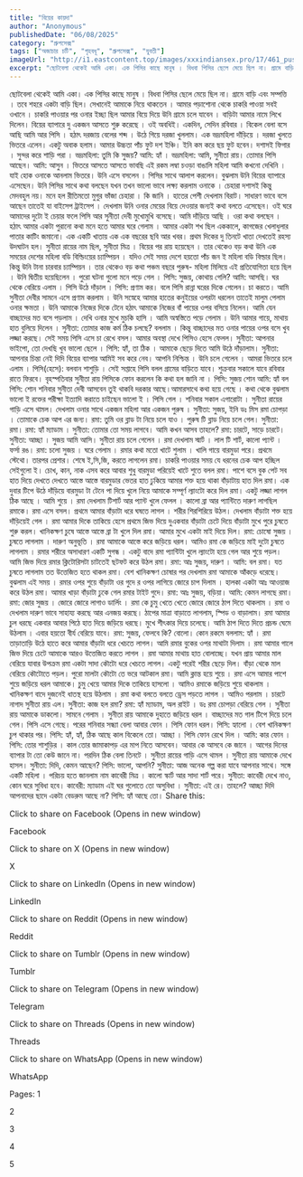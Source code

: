 ```yaml
---
title: "বিয়ের কায়দা"
author: "Anonymous"
publishedDate: "06/08/2025"
category: "গ্রুপসেক্স"
tags: ["অজাচার চটি", "গৃহবধূ", "গ্রুপসেক্স", "যুবতী"]
imageUrl: "http://i1.eastcontent.top/images/xxxindiansex.pro/17/461_pussy.jpg"
excerpt: "ছোটবেলা থেকেই আমি একা। এক পিসির কাছে মানুষ । বিধবা পিসির ছেলে মেয়ে ছিল না। গ্রামে বাড়ি এবং সম্পত্তি । তবে শহরে একটা বাড়ি ছিল। সেখানেই আমাকে নিয়ে থাকতেন । আমার পড়াশোনা থেকে চাকরি পাওয়া সবই ওখানে..."
---
```


ছোটবেলা থেকেই আমি একা। এক পিসির কাছে মানুষ । বিধবা পিসির ছেলে মেয়ে ছিল না। গ্রামে বাড়ি এবং সম্পত্তি । তবে শহরে একটা বাড়ি ছিল। সেখানেই আমাকে নিয়ে থাকতেন । আমার পড়াশোনা থেকে চাকরি পাওয়া সবই ওখানে । চাকরি পাওয়ার পর ওনার ইচ্ছা ছিল আমার বিয়ে দিয়ে উনি গ্রামে চলে যাবেন । বাড়িটা আমার নামে লিখে দিলেন।
বিয়ের ব্যাপারে দু একজন আসতে শুরু করেছে । ওই অবধিই।
একদিন, সেদিন রবিবার । বিকেল বেলা বসে আছি আমি আর পিসি । হঠাৎ দরজায় বেলের শব্দ । উঠে গিয়ে দরজা খুললাম।
এক ভদ্রমহিলা দাঁড়িয়ে । দরজা খুলতে ভিতরে এলেন। একটু অবাক হলাম। আমার উচ্চতা পাঁচ ফুট দশ ইঞ্চি। ইনি কম করে ছয় ফুট হবেন। দশাসই ফিগার । সুন্দর করে শাড়ি পরা ।
ভদ্রমহিলা: তুমি কি সুজয়?
আমি: হ্যাঁ ।
ভদ্রমহিলা: আমি, সুনীতা রায়। তোমার পিসি আছেন।
আমি: আসুন ।
ভিতরে আসতে আসতে ভাবছি এই রকম লম্বা চওড়া বাঙালি মহিলা আমি কখনো দেখিনি ।
যাই হোক ওনাকে আনলাম ভিতরে। উনি এসে বসলেন । পিসির সাথে আলাপ করলেন। বুঝলাম উনি বিয়ের ব্যাপারে এসেছেন।
উনি পিসির সাথে কথা বলছেন যখন তখন ভালো ভাবে লক্ষ্য করলাম ওনাকে ।
চেহারা দশাসই কিন্তু মেদবহুল নয়। মনে হল রীতিমতো মুগুর ভাঁজা চেহারা । কি জানি । হাতের পেশী দেখলাম বিরাট। সাধারণ ভাবে বসে আছেন তাতেই যা বাইসেপ ট্রাইসেপ ।
দেখলাম উনি ওনার মেয়ের বিয়ে দেওয়ার জন্যই কথা বলতে এসেছেন।
ওই ঘরে আমাদের দুটো ই চেয়ার ফলে পিসি আর সুনীতা দেবী মুখোমুখি বসেছে। আমি দাঁড়িয়ে আছি । ওরা কথা বলছেন । হঠাৎ আমার একটা পুরানো কথা মনে হতে আমার ঘরে গেলাম । আমার একটা শখ ছিল এককালে, কাগজের খেলাধুলার পাতার কাটিং জমানো।
এক একটি খাতায় এক এক বছরের ছবি আর খবর। প্রথম দিকের দু তিনটে খাতা দেখতেই রহস্য উদঘাটন হল।
সুনীতা রায়ের নাম ছিল, সুনীতা মিত্র । বিয়ের পর রায় হয়েছেন । তার থেকেও বড় কথা উনি এক সময়ের দেশের মহিলা বডি বিল্ডিংয়ের চ্যাম্পিয়ন । যদিও সেই সময় দেশে হয়তো পাঁচ জন ই মহিলা বডি বিল্ডার ছিল। কিন্তু উনি টানা চারবার চ্যাম্পিয়ন । তার থেকেও বড় কথা পঞ্চম বছরে পুরুষ- মহিলা মিলিয়ে এই প্রতিযোগিতা হয়ে ছিল । উনি দ্বিতীয় হয়েছিলেন ।
পুরো ঘটনা গুলো মনে পড়ে গেল ।
পিসি: সুজয়, কোথায় গেলি?
আমি: আসছি।
ঘর থেকে বেরিয়ে এলাম । পিসি উঠে দাঁড়াল ।
পিসি: প্রণাম কর।
বলে পিসি রান্না ঘরের দিকে গেলেন। চা করতে। আমি সুনীতা দেবীর সামনে এসে প্রণাম করলাম । উনি সস্নেহে আমার হাতের কনুইয়ের ওপরটা ধরলেন তাতেই মালুম পেলাম ওনার ক্ষমতা ।
উনি আমাকে নিজের দিকে টেনে হঠাৎ আমাকে নিজের বাঁ পায়ের ওপর বসিয়ে নিলেন। আমি যেন বাচ্ছাদের মত বসে পড়লাম । দেখি ওনার মুখে মুচকি হাসি । আমি অস্বস্তিতে পড়ে গেলাম ।
উনি আমার গায়ে, মাথায় হাত বুলিয়ে দিলেন ।
সুনীতা: তোমার কাজ কর্ম ঠিক চলছে?
বললাম । কিন্তু বাচ্ছাদের মত ওনার পায়ের ওপর বসে খুব লজ্জা করছে।
সেই সময় পিসি এসে চা রেখে বসল। আমার অবস্থা দেখে পিসিও হেসে ফেলল।
সুনীতা: আপনার ভাইপো, তো দেখছি খুব ভালো ছেলে ।
পিসি: হ্যাঁ, তা ঠিক ।
আমাকে ছেড়ে দিতে আমি উঠে দাঁড়ালাম।
সুনীতা: আপনার চিন্তা নেই দিদি বিয়ের ব্যাপার আমিই সব করে নেব। আপনি নিশ্চিন্ত ।
উনি চলে গেলেন । আমরা ভিতরে চলে এলাম ।
পিসি(হেসে): বলবান শাশুড়ি ।
সেই সপ্তাহে পিসি বলল গ্রামের বাড়িতে যাবে। শুক্রবার সকালে যাবে রবিবার রাতে ফিরবে।
বৃহস্পতিবার সুনীতা রায় পিসিকে ফোন করলেন কি কথা হল জানি না ।
পিসি: সুজয় শোন
আমি: হ্যাঁ বল
পিসি: শোন শনিবার সুনীতা দেবী আসবেন তুই থাকবি দরকার আছে।আমারসাথে কথা হয়ে গেছে ।
কথা থেকে বুঝলাম ভালো ই রক্তের পরীক্ষা ইত্যাদি করাতে চাইছেন ভালো ই ।
পিসি গেল । শনিবার সকাল এগারোটা । সুনীতা রায়ের গাড়ি এসে থামল। দেখলাম ওনার সাথে একজন মহিলা আর একজন পুরুষ ।
সুনীতা: সুজয়, ইনি ডঃ মিস রমা চোপড়া । তোমাকে চেক আপ এর জন্য।
রমা: তুমি ওর ব্লাড টা নিয়ে চলে যাও ।
পুরুষ টি ব্লাড নিয়ে চলে গেল।
সুনীতা: রমা।
রমা: হ্যাঁ ম্যাডাম ।
সুনীতা: তোমার তো সময় লাগবে। আমি কখন আসব তাহলে?
রমা: চারটে, সাড়ে চারটে।
সুনীতা: আচ্ছা । সুজয় আমি আসি।
সুনীতা রায় চলে গেলেন ।
রমা দেখলাম স্মার্ট । লাল টি শার্ট, কালো প্যান্ট । ফর্সা রঙ।
রমা: চলো সুজয় ।
ঘরে গেলাম । রমার কথা মতো খাটে শুলাম । খালি গায়ে বারমুডা পরে। প্রথমে স্টেথো। তারপর প্রেশার। শেষে ই,সি,জি, করতে লাগলেন রমা।
চাকরি পাওয়ার সময় যে ধরনের চেক আপ হচ্ছিল সেইগুলো ই। চোখ, কান, নাক এসব করে আবার শুধু বারমুডা পরিয়েই খাটে শুতে বলল রমা।
পাশে বসে বুক পেট সব হাত দিয়ে দেখতে দেখতে আস্তে আস্তে বারমুডার ভেতর হাত ঢুকিয়ে আমার শক্ত হয়ে থাকা বাঁড়াটায় হাত দিল রমা। এক দুবার টিপে উঠে দাঁড়িয়ে বারমুডা টা টেনে পা দিয়ে খুলে নিয়ে আমাকে সম্পূর্ণ ল্যাংটো করে দিল রমা।
একটু লজ্জা লাগল ঠিক আছে । আমি শুয়ে । রমা দেখলাম টিশার্ট আর প্যান্ট খুলে ফেলল । কালো ব্রা আর প্যান্টিতে দারুণ লাগছিল রমাকে। রমা এসে বসল। প্রথমে আমার বাঁড়াটা ধরে ঘষতে লাগল । শরীর শিরশিরিয়ে উঠল। দেখলাম বাঁড়াটা শক্ত হয়ে দাঁড়িয়েই গেল । রমা আমার দিকে তাকিয়ে হেসে প্রথমে জিভ দিয়ে দুএকবার বাঁড়াটা চেটে দিয়ে বাঁড়াটা মুখে পুরে চুষতে শুরু করল। খানিকক্ষণ চুষে আস্তে আস্তে ব্রা টা খুলে দিল রমা। আমার মুখে একটা মাই দিয়ে দিল।
রমা: চোষো সুজয় ।
চুষতে লাগলাম । দারুণ অনুভূতি । রমা আমাকে আস্তে করে জড়িয়ে ধরল। আমিও রমা কে জড়িয়ে মাই দুটো চুষতে লাগলাম । রমার শরীরে অসাধারণ একটি সুগন্ধ । একটু বাদে রমা প্যান্টিটা খুলে ল্যাংটো হয়ে গেল আর শুয়ে পড়ল।
আমি জিভ দিয়ে রমার ক্লিটোরিসটা চাটতেই ছটফট করে উঠল রমা।
রমা: আঃ সুজয়, দারুণ ।
আমি: বল রমা।
যত চুষতে লাগলাম তত উত্তেজিত হতে থাকল রমা।
বেশ খানিকক্ষণ চোষার পর দেখলাম রমা আমাকে আঁকড়ে ধরেছে। বুঝলাম এই সময় ।
রমার ওপর শুয়ে বাঁড়াটা ওর গুদে র ওপর লাগিয়ে জোরে চাপ দিলাম ।
হালকা একটা আঃ আওয়াজ করে উঠল রমা। আমার খাড়া বাঁড়াটা ঢুকে গেল রমার টাইট গুদে।
রমা: আঃ সুজয়, বড়িয়া।
আমি: কেমন লাগছে রমা।
রমা: জোর সুজয় । জোরে জোরে লাগাও ডার্লিং ।
রমা কে চুমু খেতে খেতে জোরে জোরে ঠাপ দিতে থাকলাম । রমা ও দেখলাম দারুণ ভাবে সাহায্য করছে আর এনজয় করছে। ঠাপের মাত্রা বাড়াতে লাগলাম, স্পিড ও বাড়ালাম।
রমা আমার চুল ধরছে একবার আবার পিঠে হাত দিয়ে জড়িয়ে ধরছে। মুখে শীৎকার দিয়ে চলেছে। আমি ঠাপ দিতে দিতে প্রচন্ড ঘেমে উঠলাম । এবার হয়তো বীর্য বেরিয়ে যাবে।
রমা: সুজয়, ফেলবে কি? বোলো।
কোন রকমে বললাম: হ্যাঁ ।
রমা তাড়াতাড়ি উঠে হাতে করে আমার বাঁড়াটা ধরে খেচতে লাগল। আমি রমার বুকের ওপর মাথাটা দিলাম । রমা আমার গালে জিভ দিয়ে চেটে আমাকে আরও উত্তেজিত করতে লাগল । রমা আমার মাথায় হাত বোলাচ্ছে। যখন প্রায় আমার মাল বেরিয়ে যাবার উপক্রম রমা একটা সাদা কৌটো ধরে খেচতে লাগল। একটু পরেই শরীর ছেড়ে দিল। বাঁড়া থেকে মাল বেরিয়ে কৌটোতে পড়ল। পুরো মালটা কৌটো তে ভরে আটকাল রমা। আমি ক্লান্ত হয়ে শুয়ে । রমা এসে আমার পাশে শুয়ে জড়িয়ে ধরল আমাকে। চুমু খেয়ে আমার দিকে তাকিয়ে হাসলো ।
আমিও রমাকে জড়িয়ে শুয়ে থাকলাম । খানিকক্ষণ বাদে দুজনেই ধাতস্থ হয়ে উঠলাম । রমা কথা বলতে বলতে ড্রেস পড়তে লাগল । আমিও পরলাম ।
চারটে নাগাদ সুনীতা রায় এল।
সুনীতা: কাজ হল রমা?
রমা: হ্যাঁ ম্যাডাম, অল রাইট ।
ডঃ রমা চোপড়া বেরিয়ে গেল ।
সুনীতা রায় আমাকে ডাকলো। সামনে গেলাম । সুনীতা রায় আমাকে দুহাতে জড়িয়ে ধরল । বাচ্ছাদের মত গাল টিপে দিয়ে চলে গেল।
পিসি এসে গেছে। পরের শনিবার সন্ধ্যা বেলা আবার ফোন । পিসি ফোন ধরল।
পিসি: হ্যালো ।
বেশ খানিকক্ষণ চুপ থাকার পর।
পিসি: হ্যাঁ, হ্যাঁ, ঠিক আছে কাল বিকেলে তো। আচ্ছা ।
পিসি ফোন রেখে দিল ।
আমি: কার ফোন ।
পিসি: তোর শাশুড়ির । কাল তোর জামাকাপড় এর মাপ নিতে আসবেন।
আবার কে আসবে কে জানে ।
আগের দিনের ব্যাপার টা তো কেউ জানে না।
পরদিন ঠিক বেলা তিনটে । সুনীতা রায়ের গাড়ি এসে থামল । সুনীতা রায় আমাকে দেখে হাসল।
সুনীতা: দিদি, কেমন আছেন?
পিসি: ভালো, আপনি?
সুনীতা: আজ অনেক গল্প করা যাবে আপনার সাথে।
সঙ্গে একটি মহিলা । পরিচয় হতে জানলাম নাম কাবেরী মিত্র । কালো স্কার্ট আর সাদা শার্ট পরে।
সুনীতা: কাবেরী দেখে নাও, কোন ঘরে সুবিধা হবে।
কাবেরী: ম্যাডাম এই ঘর গুলোতে তো অসুবিধা ।
সুনীতা: এই রে। তাহলে? আচ্ছা দিদি আপনাদের ছাদে একটা বেডরুম আছে না?
পিসি: হ্যাঁ আছে তো।
Share this:


Click to share on Facebook (Opens in new window)


Facebook




Click to share on X (Opens in new window)


X




Click to share on LinkedIn (Opens in new window)


LinkedIn




Click to share on Reddit (Opens in new window)


Reddit




Click to share on Tumblr (Opens in new window)


Tumblr




Click to share on Telegram (Opens in new window)


Telegram




Click to share on Threads (Opens in new window)


Threads




Click to share on WhatsApp (Opens in new window)


WhatsApp


Pages: 
1
 
2
 
3
 
4
 
5
